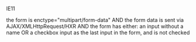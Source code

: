 IE11

the form is enctype="multipart/form-data"
	AND the form data is sent via AJAX/XMLHttpRequest/HXR
	AND the form has either:
		an input without a name
		OR a checkbox input as the last input in the form, and is not checked